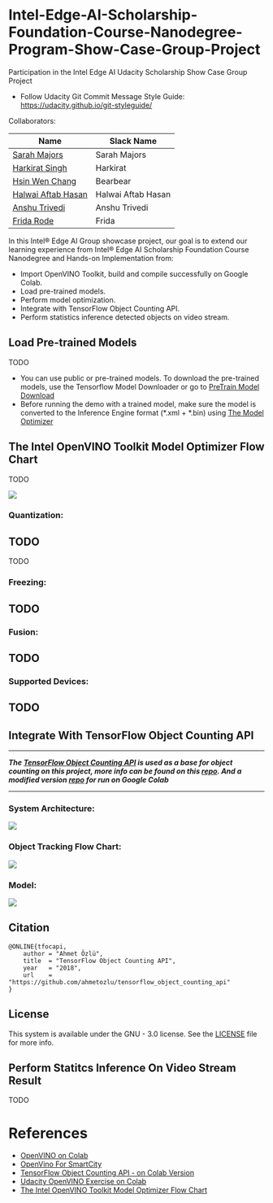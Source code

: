 # Intel-Edge-AI-Scholarship-Foundation-Course-Nanodegree-Program-Show-Case-Group-Project

Participation in the Intel Edge AI Udacity Scholarship Show Case Group Project  
* Follow Udacity Git Commit Message Style Guide: https://udacity.github.io/git-styleguide/     

[image1]: ./images/ModelOptimizerFlow.png    
[image2]: ./images/TensorFlowObjectCountingAPI.jpg 
[image3]: ./images/VideoTrackingFlow.png 
[image4]: ./images/SSDWithMobilenet.png
[image5]: ./images/result.gif

Collaborators:  

| Name | Slack Name |
| ------------------------- | ------------------------- |
| [Sarah Majors](https://github.com/sfmajors373) | Sarah Majors | 
| [Harkirat Singh](https://github.com/Harkirat155) | Harkirat |
| [Hsin Wen Chang](https://github.com/Polarbeargo) | Bearbear |
| [Halwai Aftab Hasan](https://github.com/ahkhalwai) | Halwai Aftab Hasan |
| [Anshu Trivedi](https://github.com/AnshuTrivedi) | Anshu Trivedi |
| [Frida Rode](https://github.com/fridarode) | Frida |

In this Intel® Edge AI Group showcase project, our goal is to extend our learning experience from Intel® Edge AI Scholarship Foundation Course Nanodegree and Hands-on Implementation from:    
* Import OpenVINO Toolkit, build and compile successfully on Google Colab.  
* Load pre-trained models.  
* Perform model optimization.  
* Integrate with TensorFlow Object Counting API.  
* Perform statistics inference detected objects on video stream.

## Load Pre-trained Models   
TODO

*  You can use public or pre-trained models. To download the pre-trained models, use the Tensorflow Model Downloader or go to [PreTrain Model Download](http://download.tensorflow.org/models/object_detection/ssd_mobilenet_v2_coco_2018_03_29.tar.gz)
* Before running the demo with a trained model, make sure the model is converted to the Inference Engine format (*.xml + *.bin) using [The Model Optimizer](https://docs.openvinotoolkit.org/latest/_docs_MO_DG_Deep_Learning_Model_Optimizer_DevGuide.html)

## The Intel OpenVINO Toolkit Model Optimizer Flow Chart 
TODO  

![][image1]  
### Quantization: 
TODO
---
TODO
### Freezing:
TODO
---
### Fusion:
TODO
---  

### Supported Devices:
TODO
---
## Integrate With TensorFlow Object Counting API  
--- 
***The [TensorFlow Object Counting API](https://github.com/ahmetozlu/tensorflow_object_counting_api) is used as a base for object counting on this project, more info can be found on this [repo](https://github.com/ahmetozlu/tensorflow_object_counting_api). And a modified version [repo](https://github.com/Polarbeargo/tensorflow_object_counting_api.git) for run on Google Colab***

---
### System Architecture:  
![][image2] 

### Object Tracking Flow Chart:
![][image3] 
### Model:  
![][image4] 
## Citation  

    @ONLINE{tfocapi,
        author = "Ahmet Özlü",
        title  = "TensorFlow Object Counting API",
        year   = "2018",
        url    = "https://github.com/ahmetozlu/tensorflow_object_counting_api"
    }

## License
This system is available under the GNU - 3.0 license. See the [LICENSE](https://github.com/Polarbeargo/Intel-Edge-AI-Scholarship-Foundation-Course-Nanodegree-Program-Show-Case-Group-Project/blob/master/LICENSE) file for more info.

## Perform Statitcs Inference On Video Stream Result
TODO  

# References

* [OpenVINO on Colab](https://github.com/alihussainia/OpenDevLibrary)  
* [OpenVino For SmartCity](https://github.com/incluit/OpenVino-For-SmartCity)  
* [TensorFlow Object Counting API - on Colab Version](https://github.com/Polarbeargo/tensorflow_object_counting_api.git)  
* [Udacity OpenVINO Exercise on Colab](https://colab.research.google.com/drive/1xla23daYYbTIfbdHF0nyHzHyoAvVtyaG#scrollTo=niqr_H0TD4Ie&forceEdit=true&sandboxMode=true)  
* [The Intel OpenVINO Toolkit Model Optimizer Flow Chart](https://docs.openvinotoolkit.org/latest/_docs_MO_DG_Deep_Learning_Model_Optimizer_DevGuide.html)
